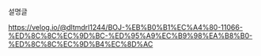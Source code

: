 설명글

https://velog.io/@dltmdrl1244/BOJ-%EB%B0%B1%EC%A4%80-11066-%ED%8C%8C%EC%9D%BC-%ED%95%A9%EC%B9%98%EA%B8%B0-%ED%8C%8C%EC%9D%B4%EC%8D%AC

